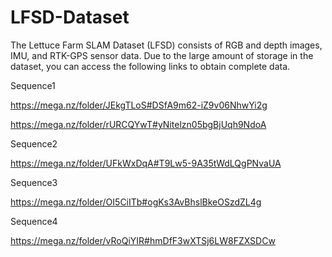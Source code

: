 # LFSD-Dataset

The Lettuce Farm SLAM Dataset (LFSD) consists of RGB and depth images, IMU, and RTK-GPS sensor data. Due to the large amount of storage in the dataset, you can access the following links to obtain complete data.

Sequence1

https://mega.nz/folder/JEkgTLoS#DSfA9m62-iZ9v06NhwYi2g

https://mega.nz/folder/rURCQYwT#yNitelzn05bgBjUqh9NdoA

Sequence2

https://mega.nz/folder/UFkWxDqA#T9Lw5-9A35tWdLQgPNvaUA

Sequence3

https://mega.nz/folder/OI5CiITb#ogKs3AvBhslBkeOSzdZL4g

Sequence4

https://mega.nz/folder/vRoQiYIR#hmDfF3wXTSj6LW8FZXSDCw
